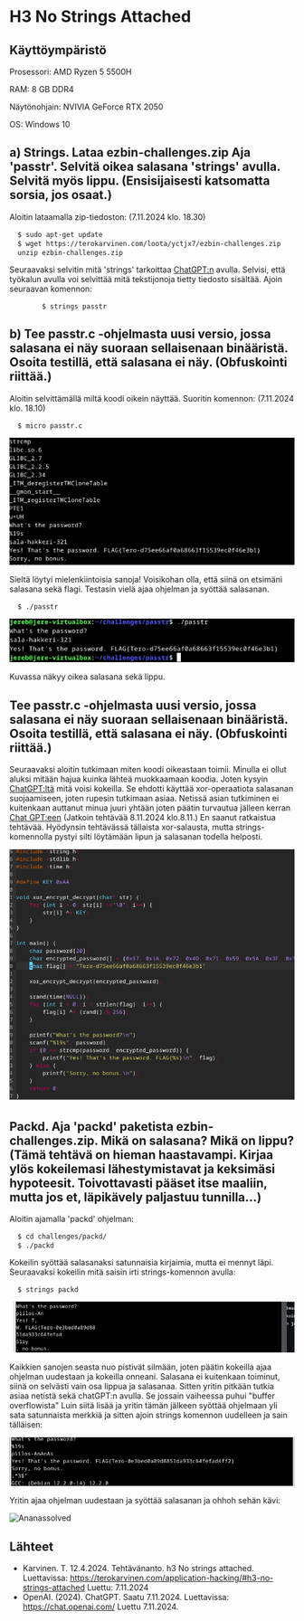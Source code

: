 # H3 No Strings Attached

## Käyttöympäristö

Prosessori: AMD Ryzen 5 5500H

RAM: 8 GB DDR4

Näytönohjain: NVIVIA GeForce RTX 2050

OS: Windows 10

## a) Strings. Lataa ezbin-challenges.zip Aja 'passtr'. Selvitä oikea salasana 'strings' avulla. Selvitä myös lippu. (Ensisijaisesti katsomatta sorsia, jos osaat.) 

Aloitin lataamalla zip-tiedoston: (7.11.2024 klo. 18.30)

      $ sudo apt-get update
      $ wget https://terokarvinen.com/loota/yctjx7/ezbin-challenges.zip
      unzip ezbin-challenges.zip

Seuraavaksi selvitin mitä 'strings' tarkoittaa [ChatGPT:n](https://chatgpt.com/) avulla. Selvisi, että työkalun avulla voi selvittää mitä tekstijonoja tietty tiedosto sisältää. Ajoin seuraavan komennon: 

            $ strings passtr

## b) Tee passtr.c -ohjelmasta uusi versio, jossa salasana ei näy suoraan sellaisenaan binääristä. Osoita testillä, että salasana ei näy. (Obfuskointi riittää.) 

Aloitin selvittämällä miltä koodi oikein näyttää. Suoritin komennon: (7.11.2024 klo. 18.10)

      $ micro passtr.c


![Strings](Kuvat/strings2.png)

Sieltä löytyi mielenkiintoisia sanoja! Voisikohan olla, että siinä on etsimäni salasana sekä flagi. Testasin vielä ajaa ohjelman ja syöttää salasanan.

      $ ./passtr

![salahakkeri](Kuvat/salahakkeri.png)

Kuvassa näkyy oikea salasana sekä lippu.

## Tee passtr.c -ohjelmasta uusi versio, jossa salasana ei näy suoraan sellaisenaan binääristä. Osoita testillä, että salasana ei näy. (Obfuskointi riittää.) 

Seuraavaksi aloitin tutkimaan miten koodi oikeastaan toimii. Minulla ei ollut aluksi mitään hajua kuinka lähteä muokkaamaan koodia. Joten kysyin [ChatGPT:ltä](https://chat.openai.com/) mitä voisi kokeilla. Se ehdotti käyttää xor-operaatiota salasanan suojaamiseen, joten rupesin tutkimaan asiaa. Netissä asian tutkiminen ei kuitenkaan auttanut minua juuri yhtään joten päätin turvautua jälleen kerran [Chat GPT:een](https://chat.openai.com/) (Jatkoin tehtävää 8.11.2024 klo.8.11.) En saanut ratkaistua tehtävää. Hyödynsin tehtävässä tällaista xor-salausta, mutta strings-komennolla pystyi silti löytämään lipun ja salasanan todella helposti.

![korjaus](Kuvat/Korjaus.png)

##  Packd. Aja 'packd' paketista ezbin-challenges.zip. Mikä on salasana? Mikä on lippu? (Tämä tehtävä on hieman haastavampi. Kirjaa ylös kokeilemasi lähestymistavat ja keksimäsi hypoteesit. Toivottavasti pääset itse maaliin, mutta jos et, läpikävely paljastuu tunnilla...) 

Aloitin ajamalla 'packd' ohjelman:

      $ cd challenges/packd/
      $ ./packd
      
Kokeilin syöttää salasanaksi satunnaisia kirjaimia, mutta ei mennyt läpi. Seuraavaksi kokeilin mitä saisin irti strings-komennon avulla:

      $ strings packd

![flag?](Kuvat/flagi.png) 

Kaikkien sanojen seasta nuo pistivät silmään, joten päätin kokeilla ajaa ohjelman uudestaan ja kokeilla onneani. Salasana ei kuitenkaan toiminut, siinä on selvästi vain osa lippua ja salasanaa. Sitten yritin pitkään tutkia asiaa netistä sekä chatGPT:n avulla. Se jossain vaiheessa puhui "buffer overflowista" Luin siitä lisää ja yritin tämän jälkeen syöttää ohjelmaan yli sata satunnaista merkkiä ja sitten ajoin strings komennon uudelleen ja sain tälläisen: 

![Ananas?](Kuvat/Ananas.png)

Yritin ajaa ohjelman uudestaan ja syöttää salasanan ja ohhoh sehän kävi:

![Ananassolved](Kuvat/ananasratkaistu.png)

## Lähteet

- Karvinen. T. 12.4.2024. Tehtävänanto. h3 No strings attached. Luettavissa: https://terokarvinen.com/application-hacking/#h3-no-strings-attached Luettu: 7.11.2024
- OpenAI. (2024). ChatGPT. Saatu 7.11.2024. Luettavissa: https://chat.openai.com/ Luettu 7.11.2024.
